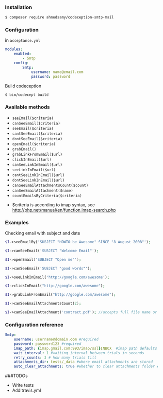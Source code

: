 ### Installation

``` bash
$ composer require ahmedsamy/codeception-smtp-mail
```

### Configuration
in `acceptance.yml`
``` yaml
modules:
    enabled:
        - Smtp
    config:
        Smtp:
            username: name@email.com
            password: password

```

Build codeception

``` bash
$ bin/codecept build
```

### Available methods
- ``` seeEmail($criteria) ```
- ``` canSeeEmail($criteria) ```
- ``` seeEmail($criteria) ```
- ``` cantSeeEmail($criteria) ```
- ``` dontSeeEmail($criteria) ```
- ``` openEmail($criteria) ```
- ``` grabEmail() ```
- ``` grabLinkFromEmail($url) ```
- ``` clickInEmail($url) ```
- ``` canSeeLinkInEmail($url) ```
- ``` seeLinkInEmail($url) ```
- ``` cantSeeLinkInEmail($url) ```
- ``` dontSeeLinkInEmail($url) ```
- ``` canSeeEmailAttachmentsCount($count) ```
- ``` canSeeEmailAttachment($name) ```
- ``` countEmailsByCriteria($criteria) ```


* $criteria is according to imap syntax, see http://php.net/manual/en/function.imap-search.php

### Examples

Checking email with subject and date

``` php
$I->seeEmailBy('SUBJECT "HOWTO be Awesome" SINCE "8 August 2008"');

$I->canSeeEmail('SUBJECT "Welcome Email"');

$I->openEmail('SUBJECT "Open me"');

$I->canSeeEmail('SUBJECT "good words"');

$I->seeLinkInEmail('http://google.com/awesome');

$I->clickInEmail("http://google.com/awesome");

$I->grabLinkFromEmail("http://google.com/awesome");

$I->canSeeEmailAttachmentsCount(2);

$I->canSeeEmailAttachment('contract.pdf'); //accepts full file name or part of it

```

### Configuration reference

``` yaml
Smtp:
    username: username@domain.com #required
    password: password123 #required
    imap_path: {imap.gmail.com:993/imap/ssl}INBOX  #imap path defaults to gmail config
    wait_interval: 1 #waiting interval between trials in seconds
    retry_counts: 3 # how many trials till
    attachments_dir: tests/_data #where email attachments are stored
    auto_clear_attachments: true #whether to clear attachments folder every run or not

```


###TODOs

- Write tests
- Add travis.yml
